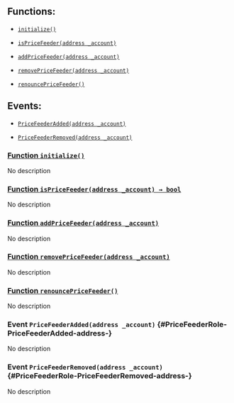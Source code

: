 ## Functions:

- [`initialize()`](#PriceFeederRole-initialize--)

- [`isPriceFeeder(address _account)`](#PriceFeederRole-isPriceFeeder-address-)

- [`addPriceFeeder(address _account)`](#PriceFeederRole-addPriceFeeder-address-)

- [`removePriceFeeder(address _account)`](#PriceFeederRole-removePriceFeeder-address-)

- [`renouncePriceFeeder()`](#PriceFeederRole-renouncePriceFeeder--)

## Events:

- [`PriceFeederAdded(address _account)`](#PriceFeederRole-PriceFeederAdded-address-)

- [`PriceFeederRemoved(address _account)`](#PriceFeederRole-PriceFeederRemoved-address-)

### [Function `initialize()`](#PriceFeederRole-initialize--)

No description

### [Function `isPriceFeeder(address _account) → bool`](#PriceFeederRole-isPriceFeeder-address-)

No description

### [Function `addPriceFeeder(address _account)`](#PriceFeederRole-addPriceFeeder-address-)

No description

### [Function `removePriceFeeder(address _account)`](#PriceFeederRole-removePriceFeeder-address-)

No description

### [Function `renouncePriceFeeder()`](#PriceFeederRole-renouncePriceFeeder--)

No description

### Event `PriceFeederAdded(address _account)` {#PriceFeederRole-PriceFeederAdded-address-}

No description

### Event `PriceFeederRemoved(address _account)` {#PriceFeederRole-PriceFeederRemoved-address-}

No description
